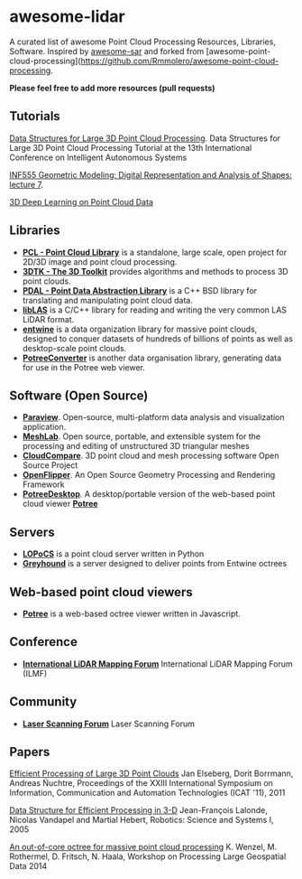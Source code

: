 # awesome-lidar

A curated list of awesome Point Cloud Processing Resources, Libraries, Software. Inspired by [awesome-sar](https://github.com/RadarCODE/awesome-sar) and forked from [awesome-point-cloud-processing](https://github.com/Rmmolero/awesome-point-cloud-processing.

**Please feel free to add more resources (pull requests)**


## Tutorials

[Data Structures for Large 3D Point Cloud Processing](http://www7.informatik.uni-wuerzburg.de/mitarbeiter/nuechter/tutorial2014). Data Structures for Large 3D Point Cloud Processing Tutorial at the 13th International Conference on Intelligent Autonomous Systems

[INF555 Geometric Modeling: Digital Representation
and Analysis of Shapes: lecture 7](http://www.enseignement.polytechnique.fr/informatique/INF555/Slides/lecture7.pdf). 

[3D Deep Learning on Point Cloud Data](http://graphics.stanford.edu/courses/cs468-17-spring/LectureSlides/L16%20-%203d%20deep%20learning%20on%20point%20cloud%20(analysis)%20and%20joint%20embedding.pdf)

## Libraries

- [**PCL - Point Cloud Library**](http://pointclouds.org/) is a standalone, large scale, open project for 2D/3D image and point cloud processing.
- [**3DTK - The 3D Toolkit**](http://slam6d.sourceforge.net/) provides algorithms and methods to process 3D point clouds. 
- [**PDAL - Point Data Abstraction Library**](http://www.pdal.io/) is a C++ BSD library for translating and manipulating point cloud data.
- [**libLAS**](http://www.liblas.org/) is a C/C++ library for reading and writing the very common LAS LiDAR format. 
- [**entwine**](https://github.com/connormanning/entwine/) is a data organization library for massive point clouds, designed to conquer datasets of hundreds of billions of points as well as desktop-scale point clouds.
- [**PotreeConverter**](https://github.com/potree/PotreeConverter) is another data organisation library, generating data for use in the Potree web viewer.

## Software (Open Source)

- [**Paraview**](http://www.paraview.org/). Open-source, multi-platform data analysis and visualization application. 
- [**MeshLab**](http://meshlab.sourceforge.net/). Open source, portable, and extensible system for the processing and editing of unstructured 3D triangular meshes
- [**CloudCompare**](http://www.danielgm.net/cc/). 3D point cloud and mesh processing software 
Open Source Project
- [**OpenFlipper**](http://www.openflipper.org/). An Open Source Geometry Processing and Rendering Framework
- [**PotreeDesktop**](https://github.com/potree/PotreeDesktop). A desktop/portable version of the web-based point cloud viewer [**Potree**](https://github.com/potree/potree)

## Servers

- [**LOPoCS**](https://oslandia.github.io/lopocs/) is a point cloud server written in Python
- [**Greyhound**](https://github.com/hobu/greyhound) is a server designed to deliver points from Entwine octrees

## Web-based point cloud viewers

- [**Potree**](https://github.com/potree/potree) is a web-based octree viewer written in Javascript.

## Conference

- [**International LiDAR Mapping Forum**](https://www.lidarmap.org/) International LiDAR Mapping Forum (ILMF)

## Community

- [**Laser Scanning Forum**](https://www.laserscanningforum.com/forum/) Laser Scanning Forum

## Papers 

[Efficient Processing of Large 3D Point Clouds](https://www.researchgate.net/publication/233792575_Efficient_Processing_of_Large_3D_Point_Clouds) Jan Elseberg, Dorit Borrmann, Andreas N̈uchtre, Proceedings of the XXIII International Symposium on Information, Communication and Automation Technologies (ICAT '11), 2011 

[Data Structure for Efficient Processing in 3-D](http://www.roboticsproceedings.org/rss01/p48.pdf) Jean-François Lalonde, Nicolas Vandapel and Martial Hebert, Robotics: Science and Systems I, 2005

[An out-of-core octree for massive point cloud processing](http://rs.tudelft.nl/~rlindenbergh/workshop/WenzelIQmulus.pdf) K. Wenzel, M. Rothermel, D. Fritsch, N. Haala, Workshop on Processing Large Geospatial Data 2014
